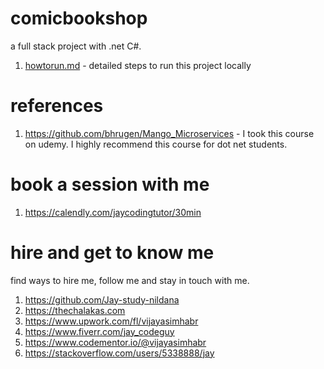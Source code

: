 # comicbookshop

a full stack project with .net C#. 

1. [howtorun.md](howtorun.md) - detailed steps to run this project locally

# references

1. https://github.com/bhrugen/Mango_Microservices - I took this course on udemy. I highly recommend this course for dot net students.

# book a session with me

1. https://calendly.com/jaycodingtutor/30min

# hire and get to know me

find ways to hire me, follow me and stay in touch with me.

1. https://github.com/Jay-study-nildana
1. https://thechalakas.com
1. https://www.upwork.com/fl/vijayasimhabr
1. https://www.fiverr.com/jay_codeguy
1. https://www.codementor.io/@vijayasimhabr
1. https://stackoverflow.com/users/5338888/jay